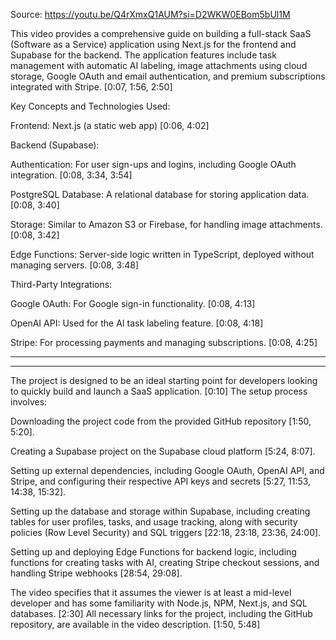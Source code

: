 Source:
https://youtu.be/Q4rXmxQ1AUM?si=D2WKW0EBom5bUl1M


This video provides a comprehensive guide on building a full-stack SaaS (Software as a Service) application using Next.js for the frontend and Supabase for the backend. The application features include task management with automatic AI labeling, image attachments using cloud storage, Google OAuth and email authentication, and premium subscriptions integrated with Stripe. [0:07, 1:56, 2:50]

Key Concepts and Technologies Used:

Frontend: Next.js (a static web app) [0:06, 4:02]

Backend (Supabase):

Authentication: For user sign-ups and logins, including Google OAuth integration. [0:08, 3:34, 3:54]

PostgreSQL Database: A relational database for storing application data. [0:08, 3:40]

Storage: Similar to Amazon S3 or Firebase, for handling image attachments. [0:08, 3:42]

Edge Functions: Server-side logic written in TypeScript, deployed without managing servers. [0:08, 3:48]

Third-Party Integrations:

Google OAuth: For Google sign-in functionality. [0:08, 4:13]

OpenAI API: Used for the AI task labeling feature. [0:08, 4:18]

Stripe: For processing payments and managing subscriptions. [0:08, 4:25]

----------
----------

The project is designed to be an ideal starting point for developers looking to quickly build and launch a SaaS application. [0:10] The setup process involves:

Downloading the project code from the provided GitHub repository [1:50, 5:20].

Creating a Supabase project on the Supabase cloud platform [5:24, 8:07].

Setting up external dependencies, including Google OAuth, OpenAI API, and Stripe, and configuring their respective API keys and secrets [5:27, 11:53, 14:38, 15:32].

Setting up the database and storage within Supabase, including creating tables for user profiles, tasks, and usage tracking, along with security policies (Row Level Security) and SQL triggers [22:18, 23:18, 23:36, 24:00].

Setting up and deploying Edge Functions for backend logic, including functions for creating tasks with AI, creating Stripe checkout sessions, and handling Stripe webhooks [28:54, 29:08].

The video specifies that it assumes the viewer is at least a mid-level developer and has some familiarity with Node.js, NPM, Next.js, and SQL databases. [2:30] All necessary links for the project, including the GitHub repository, are available in the video description. [1:50, 5:48]
